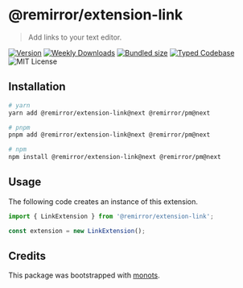 # @remirror/extension-link

> Add links to your text editor.

[![Version][version]][npm] [![Weekly Downloads][downloads-badge]][npm]
[![Bundled size][size-badge]][size] [![Typed Codebase][typescript]](./src/index.ts)
![MIT License][license]

[version]: https://flat.badgen.net/npm/v/@remirror/extension-link
[npm]: https://npmjs.com/package/@remirror/extension-link
[license]: https://flat.badgen.net/badge/license/MIT/purple
[size]: https://bundlephobia.com/result?p=@remirror/extension-link
[size-badge]: https://flat.badgen.net/bundlephobia/minzip/@remirror/extension-link
[typescript]: https://flat.badgen.net/badge/icon/TypeScript?icon=typescript&label
[downloads-badge]: https://badgen.net/npm/dw/@remirror/extension-link/red?icon=npm

## Installation

```bash
# yarn
yarn add @remirror/extension-link@next @remirror/pm@next

# pnpm
pnpm add @remirror/extension-link@next @remirror/pm@next

# npm
npm install @remirror/extension-link@next @remirror/pm@next
```

## Usage

The following code creates an instance of this extension.

```ts
import { LinkExtension } from '@remirror/extension-link';

const extension = new LinkExtension();
```

## Credits

This package was bootstrapped with [monots].

[monots]: https://github.com/monots/monots
